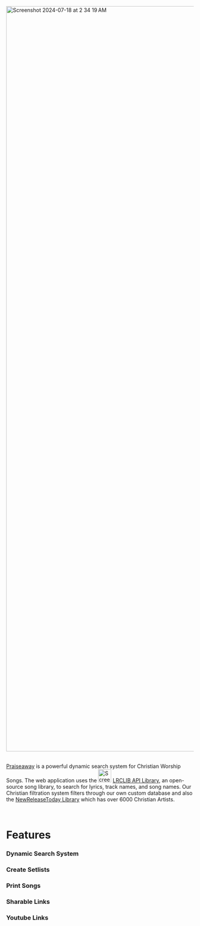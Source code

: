 <img width="2000" alt="Screenshot 2024-07-18 at 2 34 19 AM" src="https://github.com/user-attachments/assets/c421c7d5-23fb-4d07-87cc-90d06987a993">

<br />
<br />

[Praiseaway](https://praiseaway.vercel.app/) is a powerful dynamic search system for Christian Worship Songs. The web application uses the <img width="35" alt="Screenshot 2024-07-18 at 2 34 19 AM" src="https://github.com/user-attachments/assets/afe478b2-4ab8-48ff-b143-01c2290d2a54">  [LRCLIB API Library](https://lrclib.net/), an open-source song library, to search for lyrics, track names, and song names. Our Christian filtration system filters through our own custom database and also the [NewReleaseToday Library](https://www.newreleasetoday.com/artistdatabase.php) which has over 6000 Christian Artists.


<br />

# Features
### Dynamic Search System 
### Create Setlists
### Print Songs
### Sharable Links
### Youtube Links

 




